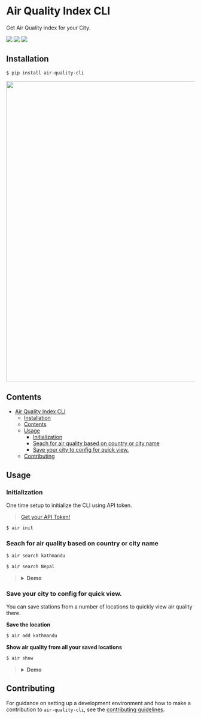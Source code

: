 # Air Quality Index CLI

Get Air Quality index for your City.

<p>
<img src="https://img.shields.io/pypi/v/air-quality-cli" />
<img src="https://img.shields.io/pypi/pyversions/air-quality-cli" />
<img src="https://img.shields.io/pypi/l/air-quality-cli" />
</p>

## Installation

```bash
$ pip install air-quality-cli
```
<img src="https://i.imgur.com/FsnXPXw.png" width="800" />

## Contents
- [Air Quality Index CLI](#air-quality-index-cli)
  - [Installation](#installation)
  - [Contents](#contents)
  - [Usage](#usage)
    - [Initialization](#initialization)
    - [Seach for air quality based on country or city name](#seach-for-air-quality-based-on-country-or-city-name)
    - [Save your city to config for quick view.](#save-your-city-to-config-for-quick-view)
  - [Contributing](#contributing)
## Usage
### Initialization
One time setup to initialize the CLI using API token.

> [Get your API Token!](https://aqicn.org/data-platform/token/#/)

```bash
$ air init
```

### Seach for air quality based on country or city name

```bash
$ air search kathmandu
```

```bash
$ air search Nepal
```

> <details><summary><strong>Demo</strong></summary>
> <img src = "https://i.imgur.com/KtEEfRV.gif" width="700" alt="demo of air quality cli search" />

</details>

### Save your city to config for quick view.

You can save stations from a number of locations to quickly view air quality there.

**Save the location**

```bash
$ air add kathmandu
```

**Show air quality from all your saved locations**

```bash
$ air show
```

> <details><summary><strong>Demo</strong></summary>
> <img src = "https://i.imgur.com/1C4tCDM.gif" width="700" alt="demo of air quality cli | add and show" />

## Contributing

For guidance on setting up a development environment and how to make a contribution to `air-quality-cli`, see the [contributing guidelines](https://github.com/yankeexe/air-quality-cli/blob/master/CONTRIBUTING.md).
